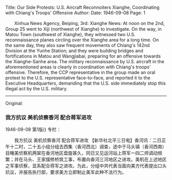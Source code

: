 Title: Our Side Protests: U.S. Aircraft Reconnoiters Xianghe, Coordinating with Chiang's Troops' Offensive
Author:
Date: 1946-09-08
Page: 1

　　Xinhua News Agency, Beiping, 3rd: Xianghe News: At noon on the 2nd, Group 25 went to Xiji (northwest of Xianghe) to investigate. On the way, in Matou Town (southwest of Xianghe), they witnessed two U.S. reconnaissance planes circling over the Xianghe area for a long time. On the same day, they also saw frequent movements of Chiang's 142nd Division at the Yunhe Station; and they were building bridges and fortifications in Matou and Wangjiabai, preparing for an offensive towards the Xianghe-Sanhe area. The military reconnaissance by U.S. aircraft in the aforementioned areas is clearly in coordination with Chiang's troops' offensive. Therefore, the CCP representative in the group made an oral protest to the U.S. representative face-to-face, and reported it to the Executive Headquarters, demanding that the U.S. side immediately stop this illegal act by the U.S. military.



<hr /> 

Original: 


### 我方抗议  美机侦察香河  配合蒋军进攻

1946-09-08
第1版()
专栏：

　　我方抗议
    美机侦察香河
    配合蒋军进攻
    【新华社北平三日电】香河讯：二日正午十二时，二十五小组分组去西集（香河西北）调查，途中于马头镇（香河西南）目睹美侦察机两架在香河地区盘旋甚久，同日又见运河站上蒋军一四二师调动频繁；并在马头、王家摆修桥筑工事，布置向香河三河地区之进攻。美机在上述地区之军事侦察，显系配合蒋军之进攻。为此，分组中共代表当面向美方代表提出口头抗议，并报告执行部，要求美方立即制止美军此种不法行为。
